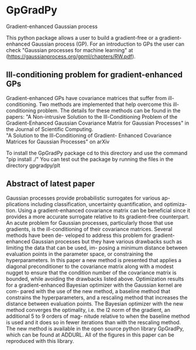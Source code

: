 # GpGradPy
 Gradient-enhanced Gaussian process

This python package allows a user to build a gradient-free or a gradient-enhanced Gaussian process (GP). For an introduction to GPs the user can check "Gaussian processes for machine learning" at (https://gaussianprocess.org/gpml/chapters/RW.pdf).

## Ill-conditioning problem for gradient-enhanced GPs

Gradient-enhanced GPs have covariance matrices that suffer from ill-conditioning. Two methods are implemented that help overcome this ill-conditioning problem. The details for these methods can be found in the papers:
    "A Non-intrusive Solution to the Ill-Conditioning Problem of the Gradient-Enhanced Gaussian Covariance Matrix for Gaussian Processes" in the Journal of Scientific Computing.  
    "A Solution to the Ill-Conditioning of Gradient- Enhanced Covariance Matrices for Gaussian Processes" on arXiv

To install the GpGradPy package cd to this directory and use the command "pip install ./"
You can test out the package by running the files in the directory gpgradpy/plt

## Abstract of latest paper

Gaussian processes provide probabilistic surrogates for various ap- plications including classification, uncertainty quantification, and optimiza- tion. Using a gradient-enhanced covariance matrix can be beneficial since it provides a more accurate surrogate relative to its gradient-free counterpart. An acute problem for Gaussian processes, particularly those that use gradients, is the ill-conditioning of their covariance matrices. Several methods have been de- veloped to address this problem for gradient-enhanced Gaussian processes but they have various drawbacks such as limiting the data that can be used, im- posing a minimum distance between evaluation points in the parameter space, or constraining the hyperparameters. In this paper a new method is presented that applies a diagonal preconditioner to the covariance matrix along with a modest nugget to ensure that the condition number of the covariance matrix is bounded, while avoiding the drawbacks listed above. Optimization results for a gradient-enhanced Bayesian optimizer with the Gaussian kernel are com- pared with the use of the new method, a baseline method that constrains the hyperparameters, and a rescaling method that increases the distance between evaluation points. The Bayesian optimizer with the new method converges the optimality, i.e. the l2 norm of the gradient, an additional 5 to 9 orders of mag- nitude relative to when the baseline method is used and it does so in fewer iterations than with the rescaling method. The new method is available in the open source python library GpGradPy, which can be found at ADDURL. All of the figures in this paper can be reproduced with this library.


